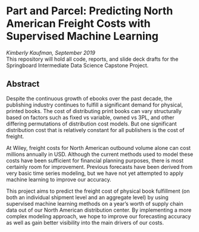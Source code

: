 # Part and Parcel: Predicting North American Freight Costs with Supervised Machine Learning
*Kimberly Kaufman, September 2019*   
This repository will hold all code, reports, and slide deck drafts for the Springboard Intermediate Data Science Capstone Project.

## Abstract
Despite the continuous growth of ebooks over the past decade, the publishing industry continues to fulfill a significant demand for physical, printed books. The cost of distributing print books can vary structurally based on factors such as fixed vs variable, owned vs 3PL, and other differing permutations of distribution cost models. But one significant distribution cost that is relatively constant for all publishers is the cost of freight.

At Wiley, freight costs for North American outbound volume alone can cost millions annually in USD. Although the current methods used to model these costs have been sufficient for financial planning purposes, there is most certainly room for improvement. Previous forecasts have been derived from very basic time series modeling, but we have not yet attempted to apply machine learning to improve our accuracy.

This project aims to predict the freight cost of physical book fulfillment (on both an individual shipment level and an aggregate level) by using supervised machine learning methods on a year’s worth of supply chain data out of our North American distribution center. By implementing a more complex modeling approach, we hope to improve our forecasting accuracy as well as gain better visibility into the main drivers of our costs.
